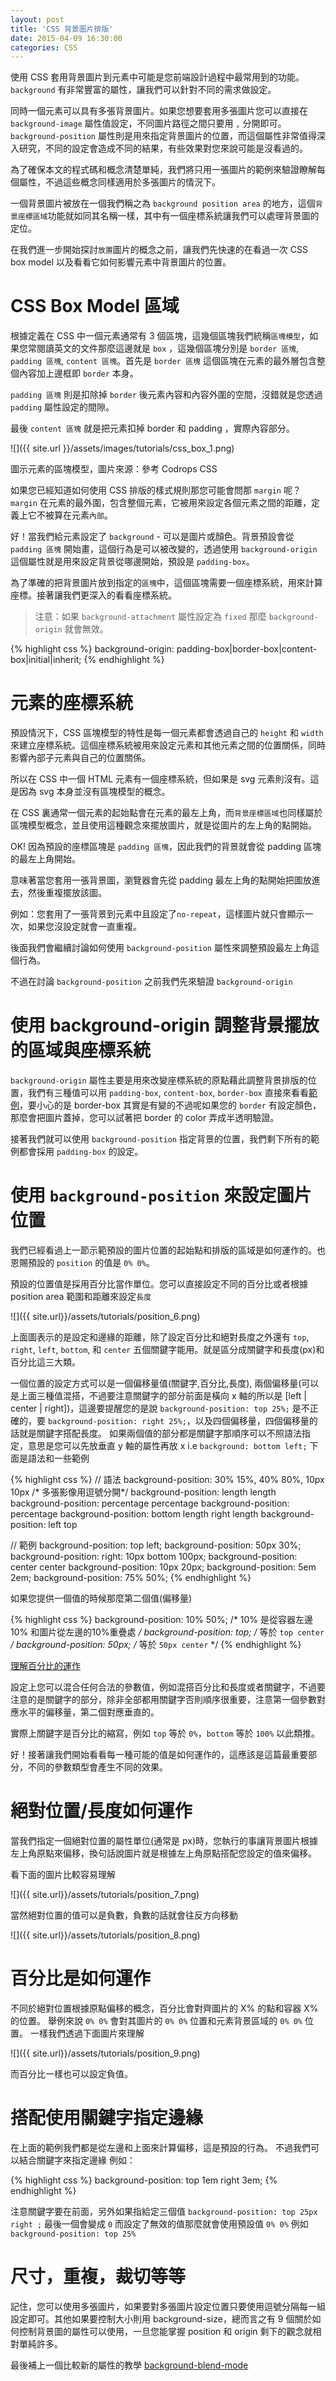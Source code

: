 ```yaml
---
layout: post
title: 'CSS 背景圖片排版'
date: 2015-04-09 16:30:00
categories: CSS
---
```


使用 CSS 套用背景圖片到元素中可能是您前端設計過程中最常用到的功能。
`background` 有非常豐富的屬性，讓我們可以針對不同的需求做設定。

同時一個元素可以具有多張背景圖片。如果您想要套用多張圖片您可以直接在 `background-image` 屬性值設定，不同圖片路徑之間只要用 `,` 分開即可。`background-position` 屬性則是用來指定背景圖片的位置，而這個屬性非常值得深入研究，不同的設定會造成不同的結果，有些效果對您來說可能是沒看過的。

為了確保本文的程式碼和概念清楚單純，我們將只用一張圖片的範例來驗證瞭解每個屬性，不過這些概念同樣適用於多張圖片的情況下。

一個背景圖片被放在一個我們稱之為 `background position area` 的地方，這個`背景座標區域`功能就如同其名稱一樣，其中有一個座標系統讓我們可以處理背景圖的定位。

在我們進一步開始探討`放置`圖片的概念之前，讓我們先快速的在看過一次 CSS box model 以及看看它如何影響元素中背景圖片的位置。

# CSS Box Model 區域
根據定義在 CSS 中一個元素通常有 3 個區塊，這幾個區塊我們統稱`區塊模型`，如果您常閱讀英文的文件那麼這邊就是 `box` ，這幾個區塊分別是 `border 區塊`, `padding 區塊`, `content 區塊`。首先是 `border 區塊` 這個區塊在元素的最外層包含整個內容加上邊框即 `border` 本身。

`padding 區塊` 則是扣除掉 `border` 後元素內容和內容外圍的空間，沒錯就是您透過 `padding` 屬性設定的間隙。

最後 `content 區塊` 就是把元素扣掉 border 和 padding ，實際內容部分。

![]({{ site.url }}/assets/images/tutorials/css_box_1.png)

圖示元素的區塊模型，圖片來源：參考 Codrops CSS 

如果您已經知道如何使用 CSS 排版的樣式規則那您可能會問那 `margin` 呢？`margin` 在元素的最外圍，包含整個元素，它被用來設定各個元素之間的距離，定義上它不被算在元素`內部`。

好！當我們給元素設定了 `background` - 可以是圖片或顏色。背景預設會從 `padding 區塊` 開始畫，這個行為是可以被改變的，透過使用 `background-origin` 這個屬性就是用來設定背景從哪邊開始，預設是 `padding-box`。

為了準確的把背景圖片放到指定的`區塊`中，這個區塊需要一個座標系統，用來計算座標。接著讓我們更深入的看看座標系統。

>注意：如果 `background-attachment` 屬性設定為 `fixed` 那麼 `background-origin` 就會無效。

{% highlight css %}
background-origin: padding-box|border-box|content-box|initial|inherit;
{% endhighlight %}

# 元素的座標系統
預設情況下，CSS 區塊模型的特性是每一個元素都會透過自己的 `height` 和 `width` 來建立座標系統。這個座標系統被用來設定元素和其他元素之間的位置關係，同時影響內部子元素與自己的位置關係。

所以在 CSS 中一個 HTML 元素有一個座標系統，但如果是 svg 元素則沒有。這是因為 svg 本身並沒有區塊模型的概念。

在 CSS 裏通常一個元素的起始點會在元素的最左上角，而`背景座標區域`也同樣屬於區塊模型概念，並且使用這種觀念來擺放圖片，就是從圖片的左上角的點開始。

OK! 因為預設的座標區塊是 `padding 區塊`，因此我們的背景就會從 padding 區塊的最左上角開始。

意味著當您套用一張背景圖，瀏覽器會先從 padding 最左上角的點開始把圖放進去，然後重複擺放該圖。

例如：您套用了一張背景到元素中且設定了`no-repeat`，這樣圖片就只會顯示一次，如果您沒設定就會一直重複。

後面我們會繼續討論如何使用 `background-position` 屬性來調整預設最左上角這個行為。

不過在討論 `background-position` 之前我們先來驗證 `background-origin` 

# 使用 background-origin 調整背景擺放的區域與座標系統

`background-origin` 屬性主要是用來改變座標系統的原點藉此調整背景排版的位置，我們有三種值可以用 `padding-box`, `content-box`, `border-box` 直接來看看[範例](http://codepen.io/SaraSoueidan/pen/61c15fc3845d5b5879735b75007899b3/)，要小心的是 border-box 其實是有變的不過呢如果您的 `border` 有設定顏色，那麼會把圖片蓋掉，您可以試著把 border 的 color 弄成半透明驗證。

接著我們就可以使用 `background-position` 指定背景的位置，我們剩下所有的範例都會採用 `padding-box` 的設定。

# 使用 `background-position` 來設定圖片位置
我們已經看過上一節示範預設的圖片位置的起始點和排版的區域是如何運作的。也恩賜預設的 `position` 的值是 `0% 0%`。

預設的位置值是採用百分比當作單位。您可以直接設定不同的百分比或者根據 position area 範圍和距離來設定`長度`

![]({{ site.url}}/assets/tutorials/position_6.png)

上面圖表示的是設定和邊緣的距離，除了設定百分比和絕對長度之外還有 `top`, `right`, `left`, `bottom`, 和 `center` 五個關鍵字能用。就是區分成關鍵字和長度(px)和百分比這三大類。

一個位置的設定方式可以是一個偏移量值(關鍵字,百分比,長度), 兩個偏移量(可以是上面三種值混搭，不過要注意關鍵字的部分前面是橫向 x 軸的所以是 [left | center | right])，這邊要提醒您的是說 `background-position: top 25%;` 是不正確的，要 `background-position: right 25%;`，以及四個偏移量，四個偏移量的話就是關鍵字搭配長度。
如果兩個值的部分都是關鍵字那順序可以不照語法指定，意思是您可以先放垂直 y 軸的屬性再放 x i.e `background: bottom left;`
下面是語法和一些範例

{% highlight css %}
// 語法
background-position: 30% 15%, 40% 80%, 10px 10px /* 多張影像用逗號分開*/
background-position: length length
background-position: percentage percentage
background-position: percentage
background-position: bottom length right length
background-position: left top

// 範例
background-position: top left;
background-position: 50px 30%;
background-position: right: 10px bottom 100px;
background-position: center center
background-position: 10px 20px;
background-position: 5em 2em;
background-position: 75% 50%;
{% endhighlight %}

如果您提供一個值的時候那麼第二個值(偏移量)

{% highlight css %}
background-position: 10% 50%; /* 10% 是從容器左邊 10% 和圖片從左邊的10%重疊處 */
background-position: top; /* 等於 `top center` */
background-position: 50px; /* 等於 `50px center` */
{% endhighlight %}

[理解百分比的運作](https://css-tricks.com/i-like-how-percentage-background-position-works/)

設定上您可以混合任何合法的參數值，例如混搭百分比和長度或者關鍵字，不過要注意的是關鍵字的部分，除非全部都用關鍵字否則順序很重要，注意第一個參數對應水平的偏移量，第二個對應垂直的。

實際上關鍵字是百分比的縮寫，例如 `top` 等於 `0%`，`bottom` 等於 `100%` 以此類推。

好！接著讓我們開始看看每一種可能的值是如何運作的，這應該是這篇最重要部分，不同的參數類型會產生不同的效果。

# 絕對位置/長度如何運作
當我們指定一個絕對位置的屬性單位(通常是 px)時，您執行的事讓背景圖片根據左上角原點來偏移，換句話說圖片就是根據左上角原點搭配您設定的值來偏移。

看下面的圖片比較容易理解

![]({{ site.url}}/assets/tutorials/position_7.png)

當然絕對位置的值可以是負數，負數的話就會往反方向移動

![]({{ site.url}}/assets/tutorials/position_8.png)

# 百分比是如何運作
不同於絕對位置根據原點偏移的概念，百分比會對齊圖片的 X% 的點和容器 X% 的位置。
舉例來說 `0% 0%` 會對其圖片的 `0% 0%` 位置和元素背景區域的 `0% 0%` 位置。 一樣我們透過下面圖片來理解

![]({{ site.url}}/assets/tutorials/position_9.png)

而百分比一樣也可以設定負值。

# 搭配使用關鍵字指定邊緣
在上面的範例我們都是從左邊和上面來計算偏移，這是預設的行為。
不過我們可以結合關鍵字來指定邊緣
例如：

{% highlight css %}
background-position: top 1em right 3em;
{% endhighlight %}

注意關鍵字要在前面，另外如果指給定三個值 `background-position: top 25px right ;` 最後一個會變成 `0` 而設定了無效的值那麼就會使用預設值 `0% 0%` 例如 `background-position: top 25%` 

# 尺寸，重複，裁切等等
記住，您可以使用多張圖片，如果要對多張圖片設定位置只要使用逗號分隔每一組設定即可。其他如果要控制大小則用 background-size，總而言之有 9 個關於如何控制背景圖的屬性可以使用，一旦您能掌握 position 和 origin 剩下的觀念就相對單純許多。

最後補上一個比較新的屬性的教學 [background-blend-mode](http://sarasoueidan.com/blog/compositing-and-blending-in-css/)

